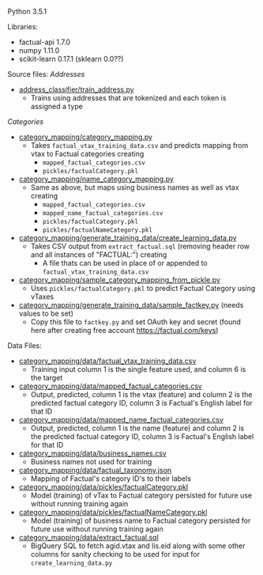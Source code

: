 Python 3.5.1

Libraries:
* factual-api 1.7.0
* numpy 1.11.0
* scikit-learn 0.17.1 (sklearn 0.0??)

Source files:
*Addresses*
* [address_classifier/train_address.py](address_classifier/train_address.py)
  * Trains using addresses that are tokenized and each token is assigned a type

*Categories*
* [category_mapping/category_mapping.py](category_mapping/category_mapping.py)
  * Takes `factual_vtax_training_data.csv` and predicts mapping from vtax to Factual categories creating
    *  `mapped_factual_categories.csv`
    *  `pickles/factualCategory.pkl`
* [category_mapping/name_category_mapping.py](category_mapping/name_category_mapping.py)
  * Same as above, but maps using business names as well as vtax creating
    *  `mapped_factual_categories.csv`
    *  `mapped_name_factual_categories.csv`
    *  `pickles/factualCategory.pkl`
    *  `pickles/factualNameCategory.pkl`
* [category_mapping/generate_training_data/create_learning_data.py](category_mapping/generate_training_data/create_learning_data.py)
  * Takes CSV output from `extract_factual.sql` (removing header row and all instances of "FACTUAL:") creating
    *  A file thats can be used in place of or appended to `factual_vtax_training_data.csv`
* [category_mapping/sample_category_mapping_from_pickle.py](category_mapping/sample_category_mapping_from_pickle.py)
  * Uses `pickles/factualCategory.pkl` to predict Factual Category using vTaxes
* [category_mapping/generate_training_data/sample_factkey.py](category_mapping/generate_training_data/sample_factkey.py) (needs values to be set)
  * Copy this file to `factkey.py` and set OAuth key and secret (found here after creating free account https://factual.com/keys)

Data Files:
* [category_mapping/data/factual_vtax_training_data.csv](category_mapping/data/factual_vtax_training_data.csv)
  * Training input column 1 is the single feature used, and column 6 is the target
* [category_mapping/data/mapped_factual_categories.csv](category_mapping/data/mapped_factual_categories.csv)
  * Output, predicted, column 1 is the vtax (feature) and column 2 is the predicted factual category ID, column 3 is Factual's English label for that ID
* [category_mapping/data/mapped_name_factual_categories.csv](category_mapping/data/mapped_name_factual_categories.csv)
  * Output, predicted, column 1 is the name (feature) and column 2 is the predicted factual category ID, column 3 is Factual's English label for that ID
* [category_mapping/data/business_names.csv](category_mapping/data/business_names.csv)
  * Business names not used for training
* [category_mapping/data/factual_taxonomy.json](category_mapping/data/data/factual_taxonomy.json)
  * Mapping of Factual's category ID's to their labels
* [category_mapping/data/pickles/factualCategory.pkl](category_mapping/data/data/pickles/factualCategory.pkl)
  * Model (training) of vTax to Factual category persisted for future use without running training again
* [category_mapping/data/pickles/factualNameCategory.pkl](category_mapping/data/data/pickles/factualNameCategory.pkl)
  * Model (training) of business name to Factual category persisted for future use without running training again
* [category_mapping/data/extract_factual.sql](category_mapping/data/data/extract_factual.sql)
  * BigQuery SQL to fetch agid.vtax and lis.eid along with some other columns for sanity checking to be used for input for `create_learning_data.py`
